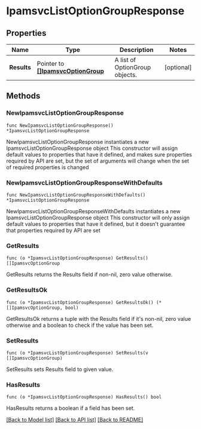 # IpamsvcListOptionGroupResponse

## Properties

Name | Type | Description | Notes
------------ | ------------- | ------------- | -------------
**Results** | Pointer to [**[]IpamsvcOptionGroup**](IpamsvcOptionGroup.md) | A list of OptionGroup objects. | [optional] 

## Methods

### NewIpamsvcListOptionGroupResponse

`func NewIpamsvcListOptionGroupResponse() *IpamsvcListOptionGroupResponse`

NewIpamsvcListOptionGroupResponse instantiates a new IpamsvcListOptionGroupResponse object
This constructor will assign default values to properties that have it defined,
and makes sure properties required by API are set, but the set of arguments
will change when the set of required properties is changed

### NewIpamsvcListOptionGroupResponseWithDefaults

`func NewIpamsvcListOptionGroupResponseWithDefaults() *IpamsvcListOptionGroupResponse`

NewIpamsvcListOptionGroupResponseWithDefaults instantiates a new IpamsvcListOptionGroupResponse object
This constructor will only assign default values to properties that have it defined,
but it doesn't guarantee that properties required by API are set

### GetResults

`func (o *IpamsvcListOptionGroupResponse) GetResults() []IpamsvcOptionGroup`

GetResults returns the Results field if non-nil, zero value otherwise.

### GetResultsOk

`func (o *IpamsvcListOptionGroupResponse) GetResultsOk() (*[]IpamsvcOptionGroup, bool)`

GetResultsOk returns a tuple with the Results field if it's non-nil, zero value otherwise
and a boolean to check if the value has been set.

### SetResults

`func (o *IpamsvcListOptionGroupResponse) SetResults(v []IpamsvcOptionGroup)`

SetResults sets Results field to given value.

### HasResults

`func (o *IpamsvcListOptionGroupResponse) HasResults() bool`

HasResults returns a boolean if a field has been set.


[[Back to Model list]](../README.md#documentation-for-models) [[Back to API list]](../README.md#documentation-for-api-endpoints) [[Back to README]](../README.md)


